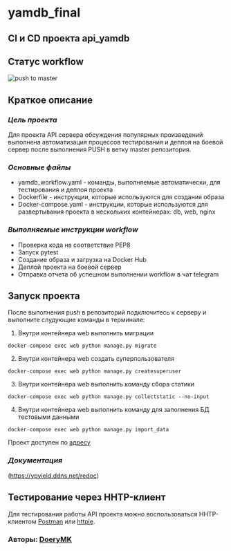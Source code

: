 # yamdb_final

## CI и CD проекта api_yamdb

## **Статус workflow**
![push to master](https://github.com/DoeryMK/yamdb_final/actions/workflows/yamdb_workflow.yml/badge.svg?event=push)

## **Краткое описание**
### _Цель проекта_
Для проекта API сервера обсуждения популярных произведений выполнена автоматизация процессов тестирования и деплоя на боевой сервер после выполнения PUSH в ветку master репозитория. 

### _Основные файлы_  
- yamdb_workflow.yaml - команды, выполняемые автоматически, для тестирования и деплоя проекта  
- Dockerfile - инструкции, которые используются для создания образа  
- Docker-compose.yaml - инструкции, которые используются для развертывания проекта в нескольких контейнерах: db, web, nginx  


### _Выполняемые инструкции workflow_
- Проверка кода на соответствие PEP8  
- Запуск pytest  
- Создание образа и загрузка на Docker Hub  
- Деплой проекта на боевой сервер  
- Отправка отчета об успешном выполнении workflow в чат telegram

## **Запуск проекта**
После выполнения push в репозиторий подключитесь к серверу и выполните слудующие команды в терминале:

1. Внутри контейнера web выполнить миграции
```
docker-compose exec web python manage.py migrate
```
2. Внутри контейнера web создать суперпользователя
```
docker-compose exec web python manage.py createsuperuser
```
3. Внутри контейнера web выполнить команду сбора статики
```
docker-compose exec web python manage.py collectstatic --no-input 
```
4. Внутри контейнера web выполнить команду для заполнения БД тестовыми данными
```
docker-compose exec web python manage.py import_data
```
Проект доступен по [адресу](https://ypyield.ddns.net/)

### _Документация_
(https://ypyield.ddns.net/redoc) 

## **Тестирование через HHTP-клиент**
Для тестирования работы API проекта можно воспользоваться HHTP-клиентом [Postman](https://www.postman.com) или [httpie](https://httpie.io). 

### Авторы: [DoeryMK](https://github.com/DoeryMK) 